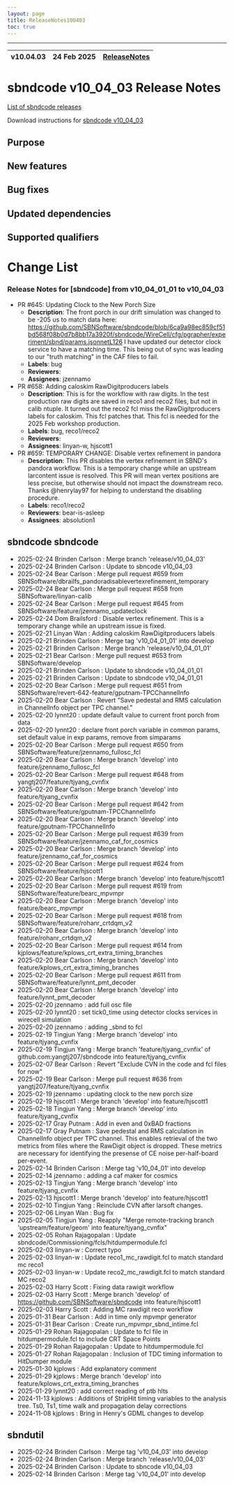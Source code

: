 ```yaml
---
layout: page
title: ReleaseNotes100403
toc: true
---
```


-----------------------------------------------------------------------------
| v10.04.03 | 24 Feb 2025 | [ReleaseNotes](ReleaseNotes100403.html) |
| --- | --- | --- |



sbndcode v10_04_03 Release Notes
=======================================================================================

[List of sbndcode releases](List_of_SBND_code_releases.html)

Download instructions for [sbndcode v10_04_03](http://scisoft.fnal.gov/scisoft/bundles/sbnd/v10_04_03/sbndcode-v10_04_03.html)

Purpose
---------------------------------------------------

New features
---------------------------------------------------

Bug fixes
---------------------------------------------------

Updated dependencies
---------------------------------------------------

Supported qualifiers
---------------------------------------------------

Change List
==========================================
### Release Notes for [sbndcode] from v10_04_01_01 to v10_04_03
- PR #645: Updating Clock to the New Porch Size
  - **Description**: The front porch in our drift simulation was changed to be -205 us to match data here: https://github.com/SBNSoftware/sbndcode/blob/6ca9a98ec859cf51bd568f08b0d7b8bb17a3920f/sbndcode/WireCell/cfg/pgrapher/experiment/sbnd/params.jsonnetL126  I have updated our detector clock service to have a matching time. This being out of sync was leading to our "truth matching" in the CAF files to fail.
  - **Labels**: bug
  - **Reviewers**: 
  - **Assignees**: jzennamo
- PR #658: Adding caloskim RawDigitproducers labels
  - **Description**: This is for the workflow with raw digits. In the test production raw digits are saved in reco1 and reco2 files, but not in calib ntuple. It turned out the reco2 fcl miss the RawDigitproducers labels for caloskim. This fcl patches that. This fcl is needed for the 2025 Feb workshop production.
  - **Labels**: bug, reco1/reco2
  - **Reviewers**: 
  - **Assignees**: linyan-w, hjscott1
- PR #659: TEMPORARY CHANGE: Disable vertex refinement in pandora
  - **Description**: This PR disables the vertex refinement in SBND's pandora workflow.  This is a temporary change while an upstream larcontent issue is resolved. This PR will mean vertex positions are less precise, but otherwise should not impact the downstream reco. Thanks @henrylay97 for helping to understand the disabling procedure.
  - **Labels**: reco1/reco2
  - **Reviewers**: bear-is-asleep
  - **Assignees**: absolution1

sbndcode sbndcode
---------------------------------------------------

* 2025-02-24  Brinden Carlson : Merge branch 'release/v10_04_03'
* 2025-02-24  Brinden Carlson : Update to sbncode v10_04_03
* 2025-02-24  Bear Carlson : Merge pull request #659 from SBNSoftware/dbrailfs_pandoradisablevertexrefinement_temporary
* 2025-02-24  Bear Carlson : Merge pull request #658 from SBNSoftware/linyan-calib
* 2025-02-24  Bear Carlson : Merge pull request #645 from SBNSoftware/feature/jzennamo_updateclock
* 2025-02-24  Dom Brailsford : Disable vertex refinement.  This is a temporary change while an upstream issue is fixed.
* 2025-02-21  Linyan Wan : Adding caloskim RawDigitproducers labels
* 2025-02-21  Brinden Carlson : Merge tag 'v10_04_01_01' into develop
* 2025-02-21  Brinden Carlson : Merge branch 'release/v10_04_01_01'
* 2025-02-21  Bear Carlson : Merge pull request #653 from SBNSoftware/develop
* 2025-02-21  Brinden Carlson : Update to sbndcode v10_04_01_01
* 2025-02-21  Brinden Carlson : Update to sbndcode v10_04_01_01
* 2025-02-20  Bear Carlson : Merge pull request #651 from SBNSoftware/revert-642-feature/gputnam-TPCChannelInfo
* 2025-02-20  Bear Carlson : Revert "Save pedestal and RMS calculation in ChannelInfo object per TPC channel."
* 2025-02-20  lynnt20 : update default value to current front porch from data
* 2025-02-20  lynnt20 : declare front porch variable in common params, set default value in exp params, remove from simparams
* 2025-02-20  Bear Carlson : Merge pull request #650 from SBNSoftware/feature/jzennamo_fullosc_fcl
* 2025-02-20  Bear Carlson : Merge branch 'develop' into feature/jzennamo_fullosc_fcl
* 2025-02-20  Bear Carlson : Merge pull request #648 from yangtj207/feature/tjyang_cvnfix
* 2025-02-20  Bear Carlson : Merge branch 'develop' into feature/tjyang_cvnfix
* 2025-02-20  Bear Carlson : Merge pull request #642 from SBNSoftware/feature/gputnam-TPCChannelInfo
* 2025-02-20  Bear Carlson : Merge branch 'develop' into feature/gputnam-TPCChannelInfo
* 2025-02-20  Bear Carlson : Merge pull request #639 from SBNSoftware/feature/jzennamo_caf_for_cosmics
* 2025-02-20  Bear Carlson : Merge branch 'develop' into feature/jzennamo_caf_for_cosmics
* 2025-02-20  Bear Carlson : Merge pull request #624 from SBNSoftware/feature/hjscott1
* 2025-02-20  Bear Carlson : Merge branch 'develop' into feature/hjscott1
* 2025-02-20  Bear Carlson : Merge pull request #619 from SBNSoftware/feature/bearc_mpvmpr
* 2025-02-20  Bear Carlson : Merge branch 'develop' into feature/bearc_mpvmpr
* 2025-02-20  Bear Carlson : Merge pull request #618 from SBNSoftware/feature/rohanr_crtdqm_v2
* 2025-02-20  Bear Carlson : Merge branch 'develop' into feature/rohanr_crtdqm_v2
* 2025-02-20  Bear Carlson : Merge pull request #614 from kjplows/feature/kplows_crt_extra_timing_branches
* 2025-02-20  Bear Carlson : Merge branch 'develop' into feature/kplows_crt_extra_timing_branches
* 2025-02-20  Bear Carlson : Merge pull request #611 from SBNSoftware/feature/lynnt_pmt_decoder
* 2025-02-20  Bear Carlson : Merge branch 'develop' into feature/lynnt_pmt_decoder
* 2025-02-20  jzennamo : add full osc file
* 2025-02-20  lynnt20 : set tick0_time using detector clocks services in wirecell simulation
* 2025-02-20  jzennamo : adding _sbnd to fcl
* 2025-02-19  Tingjun Yang : Merge branch 'develop' into feature/tjyang_cvnfix
* 2025-02-19  Tingjun Yang : Merge branch 'feature/tjyang_cvnfix' of github.com:yangtj207/sbndcode into feature/tjyang_cvnfix
* 2025-02-07  Bear Carlson : Revert "Exclude CVN in the code and fcl files for now"
* 2025-02-19  Bear Carlson : Merge pull request #636 from yangtj207/feature/tjyang_cvnfix
* 2025-02-19  jzennamo : updating clock to the new porch size
* 2025-02-19  hjscott1 : Merge branch 'develop' into feature/hjscott1
* 2025-02-18  Tingjun Yang : Merge branch 'develop' into feature/tjyang_cvnfix
* 2025-02-17  Gray Putnam : Add in even and 0xBAD fractions
* 2025-02-17  Gray Putnam : Save pedestal and RMS calculation in ChannelInfo object per TPC channel. This enables retrieval of the two metrics from files where the RawDigit object is dropped. These metrics are necessary for identifying the presense of CE noise per-half-board per-event.
* 2025-02-14  Brinden Carlson : Merge tag 'v10_04_01' into develop
* 2025-02-14  jzennamo : adding a caf maker for cosmics
* 2025-02-13  Tingjun Yang : Merge branch 'develop' into feature/tjyang_cvnfix
* 2025-02-13  hjscott1 : Merge branch 'develop' into feature/hjscott1
* 2025-02-10  Tingjun Yang : Reinclude CVN after larsoft changes.
* 2025-02-06  Linyan Wan : Bug fix
* 2025-02-05  Tingjun Yang : Reapply "Merge remote-tracking branch 'upstream/feature/geom' into feature/tjyang_cvnfix"
* 2025-02-05  Rohan Rajagopalan : Update sbndcode/Commissioning/fcls/hitdumpermodule.fcl
* 2025-02-03  linyan-w : Correct typo
* 2025-02-03  linyan-w : Update reco1_mc_rawdigit.fcl to match standard mc reco1
* 2025-02-03  linyan-w : Update reco2_mc_rawdigit.fcl to match standard MC reco2
* 2025-02-03  Harry Scott : Fixing data rawigit workflow
* 2025-02-03  Harry Scott : Merge branch 'develop' of https://github.com/SBNSoftware/sbndcode into feature/hjscott1
* 2025-02-03  Harry Scott : Adding MC rawdigit reco workflow
* 2025-01-31  Bear Carlson : Add in time only mpvmpr generator
* 2025-01-31  Bear Carlson : Create run_mpvmpr_sbnd_intime.fcl
* 2025-01-29  Rohan Rajagopalan : Update to fcl file in hitdumpermodule.fcl to include CRT Space Points
* 2025-01-29  Rohan Rajagopalan : Update to hitdumpermodule.fcl
* 2025-01-27  Rohan Rajagopalan : Inclusion of TDC timing information to HitDumper module
* 2025-01-30  kjplows : Add explanatory comment
* 2025-01-29  kjplows : Merge branch 'develop' into feature/kplows_crt_extra_timing_branches
* 2025-01-29  lynnt20 : add correct reading of ptb hlts
* 2024-11-13  kjplows : Additions of StripHit timing variables to the analysis tree. Ts0, Ts1, time walk and propagation delay corrections
* 2024-11-08  kjplows : Bring in Henry's GDML changes to develop

sbndutil 
---------------------------------------------------

* 2025-02-24  Brinden Carlson : Merge tag 'v10_04_03' into develop
* 2025-02-24  Brinden Carlson : Merge branch 'release/v10_04_03'
* 2025-02-24  Brinden Carlson : Update to sbncode v10_04_03
* 2025-02-14  Brinden Carlson : Merge tag 'v10_04_01' into develop
